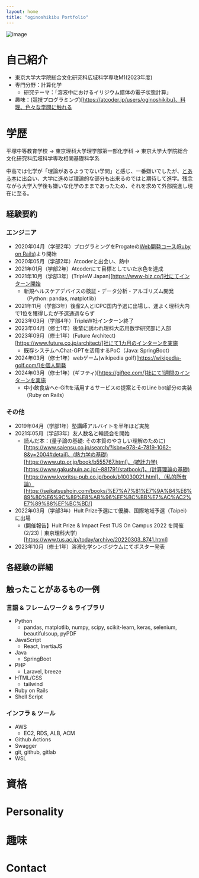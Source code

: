 ```yaml
---
layout: home
title: "oginoshikibu Portfolio"
---
```


![image]()

# 自己紹介
- 東京大学大学院総合文化研究科広域科学専攻M1(2023年度)
- 専門分野：計算化学
  - 研究テーマ：「溶液中におけるイリジウム錯体の電子状態計算」
- 趣味：(競技プログラミング)[https://atcoder.jp/users/oginoshikibu]、料理、色々な学問に触れる

# 学歴

平塚中等教育学校 → 東京理科大学理学部第一部化学科 → 東京大学大学院総合文化研究科広域科学専攻相関基礎科学系

中高では化学が「理論があるようでない学問」と感じ、一番嫌いでしたが、[とある本](https://www.sanseido-publ.co.jp/np/detail/26093/)に出会い、大学に進めば理論的な部分も出来るのではと期待して進学。残念ながら大学入学後も嫌いな化学のままであったため、それを求めて外部院進し現在に至る。


## 経験要約

### エンジニア

- 2020年04月（学部2年）プログラミングをProgateの[Web開発コース(Ruby on Rails)](https://prog-8.com/paths/rails)より開始
- 2020年05月（学部2年）Atcoderと出会い、熱中
- 2021年01月（学部2年）Atcoderにて目標としていた水色を達成
- 2021年10月（学部3年）(TripleW Japan)[https://www-biz.co/]社にてインターン開始
  - 新規ヘルスケアデバイスの検証・データ分析・アルゴリズム開発（Python: pandas, matplotlib）
- 2021年11月（学部3年）後輩2人とICPC国内予選に出場し、運よく理科大内で1位を獲得したが予選通過ならず
- 2023年03月（学部4年）TripleW社インターン終了
- 2023年04月（修士1年）後輩に誘われ理科大応用数学研究部に入部
- 2023年09月（修士1年）(Future Architect)[https://www.future.co.jp/architect/]社にて1カ月のインターンを実施
  - 既存システムへChat-GPTを活用するPoC（Java: SpringBoot）
- 2024年03月（修士1年）webゲーム(wikipedia golf)[https://wikipedia-golf.com/]を個人開発
- 2024年03月（修士1年）(ギフティ)[https://giftee.com/]社にて1週間のインターンを実施
  - 中小飲食店へe-Giftを活用するサービスの提案とそのLine bot部分の実装（Ruby on Rails）

### その他

- 2019年04月（学部1年）塾講師アルバイトを半年ほど実施
- 2021年05月（学部3年）友人数名と輪読会を開始
  - 読んだ本：(量子論の基礎: その本質のやさしい理解のために)[https://www.saiensu.co.jp/search/?isbn=978-4-7819-1062-8&y=2004#detail]、(熱力学の基礎)[https://www.utp.or.jp/book/b555767.html]、(統計力学)[https://www.gakushuin.ac.jp/~881791/statbook/]。(計算理論の基礎)[https://www.kyoritsu-pub.co.jp/book/b10030021.html]、（私的所有論）[https://seikatsushoin.com/books/%E7%A7%81%E7%9A%84%E6%89%80%E6%9C%89%E8%AB%96%EF%BC%BB%E7%AC%AC2%E7%89%88%EF%BC%BD/]
- 2022年03月（学部3年）Hult Prize予選にて優勝、国際地域予選（Taipei）に出場
  - (開催報告】Hult Prize & Impact Fest TUS On Campus 2022 を開催(2/23)｜東京理科大学)[https://www.tus.ac.jp/today/archive/20220303_8741.html]
- 2023年10月（修士1年）溶液化学シンポジウムにてポスター発表


## 各経験の詳細






## 触ったことがあるもの一例

### 言語 & フレームワーク & ライブラリ

- Python
  - pandas, matplotlib, numpy, scipy, scikit-learn, keras, selenium, beautifulsoup, pyPDF
- JavaScript
  - React, InertiaJS
- Java
  - SpringBoot
- PHP
  - Laravel, breeze
- HTML/CSS
  - tailwind
- Ruby on Rails
- Shell Script


### インフラ & ツール

- AWS
  - EC2, RDS, ALB, ACM
- Github Actions
- Swagger
- git, github, gitlab
- WSL





# 資格



# Personality 


# 趣味




# Contact

